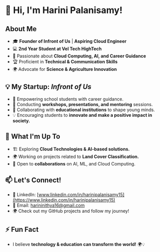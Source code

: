 # 👋 Hi, I'm Harini Palanisamy!  

##  About Me  
- 🎓 **Founder of Infront of Us** | **Aspiring Cloud Engineer**  
- 💻 **2nd Year Student at Vel Tech HighTech**  
- 🌱 Passionate about **Cloud Computing, AI, and Career Guidance**  
- 🏆 Proficient in **Technical & Communication Skills**  
- 🌍 Advocate for **Science & Agriculture Innovation**  

## 💡 My Startup: *Infront of Us*  
- 🚀 Empowering school students with career guidance.  
- 🎤 Conducting **workshops, presentations, and mentoring** sessions.  
- 🤝 Collaborating with **educational institutions** to shape young minds.  
- 💡 Encouraging students to **innovate and make a positive impact in society.**  

## 🎯 What I'm Up To  
- 🏗 Exploring **Cloud Technologies & AI-based solutions.**  
- 🌍 Working on projects related to **Land Cover Classification.**  
- 🤝 Open to **collaborations** on AI, ML, and Cloud Computing.  

## 📫 Let's Connect!  
- 🔗 LinkedIn: [www.linkedin.com/in/harinipalanisamy15](https://www.linkedin.com/in/harinipalanisamy15)  
- 📩 Email: harininithya16@gmail.com  
- 🌍 Check out my GitHub projects and follow my journey!  

## ⚡ Fun Fact  
- I believe **technology & education can transform the world!** 🌍💡  


